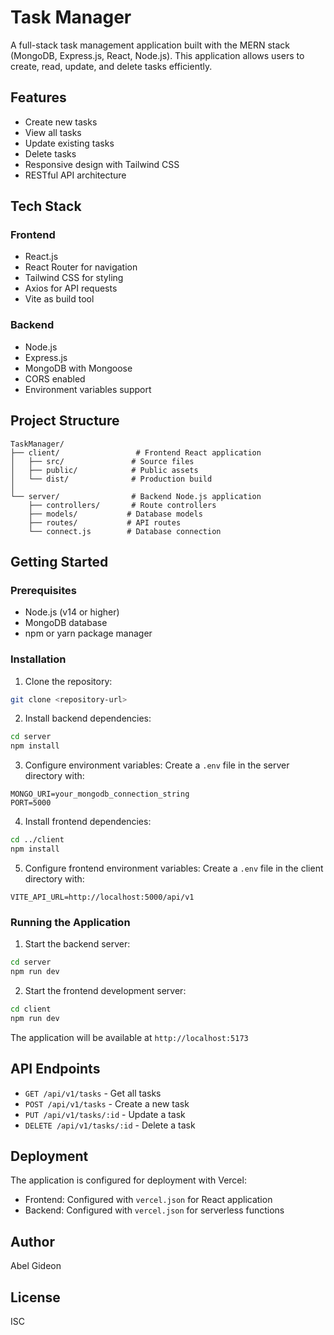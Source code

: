 # Task Manager

A full-stack task management application built with the MERN stack (MongoDB, Express.js, React, Node.js). This application allows users to create, read, update, and delete tasks efficiently.

## Features

- Create new tasks
- View all tasks
- Update existing tasks
- Delete tasks
- Responsive design with Tailwind CSS
- RESTful API architecture

## Tech Stack

### Frontend
- React.js
- React Router for navigation
- Tailwind CSS for styling
- Axios for API requests
- Vite as build tool

### Backend
- Node.js
- Express.js
- MongoDB with Mongoose
- CORS enabled
- Environment variables support

## Project Structure

```
TaskManager/
├── client/                 # Frontend React application
│   ├── src/               # Source files
│   ├── public/            # Public assets
│   └── dist/              # Production build
│
└── server/                # Backend Node.js application
    ├── controllers/       # Route controllers
    ├── models/           # Database models
    ├── routes/           # API routes
    └── connect.js        # Database connection
```

## Getting Started

### Prerequisites
- Node.js (v14 or higher)
- MongoDB database
- npm or yarn package manager

### Installation

1. Clone the repository:
```bash
git clone <repository-url>
```

2. Install backend dependencies:
```bash
cd server
npm install
```

3. Configure environment variables:
Create a `.env` file in the server directory with:
```
MONGO_URI=your_mongodb_connection_string
PORT=5000
```

4. Install frontend dependencies:
```bash
cd ../client
npm install
```

5. Configure frontend environment variables:
Create a `.env` file in the client directory with:
```
VITE_API_URL=http://localhost:5000/api/v1
```

### Running the Application

1. Start the backend server:
```bash
cd server
npm run dev
```

2. Start the frontend development server:
```bash
cd client
npm run dev
```

The application will be available at `http://localhost:5173`

## API Endpoints

- `GET /api/v1/tasks` - Get all tasks
- `POST /api/v1/tasks` - Create a new task
- `PUT /api/v1/tasks/:id` - Update a task
- `DELETE /api/v1/tasks/:id` - Delete a task

## Deployment

The application is configured for deployment with Vercel:
- Frontend: Configured with `vercel.json` for React application
- Backend: Configured with `vercel.json` for serverless functions

## Author

Abel Gideon

## License

ISC 